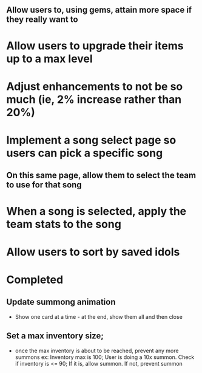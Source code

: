 
## Allow users to, using gems, attain more space if they really want to

# Allow users to upgrade their items up to a max level

# Adjust enhancements to not be so much (ie, 2% increase rather than 20%)

# Implement a song select page so users can pick a specific song
## On this same page, allow them to select the team to use for that song

# When a song is selected, apply the team stats to the song

# Allow users to sort by saved idols


# Completed

## Update summong animation
* Show one card at a time - at the end, show them all and then close
## Set a max inventory size;
* once the max inventory is about to be reached, prevent any more summons
    ex: Inventory max is 100; User is doing a 10x summon.
            Check if inventory is <= 90; If it is, allow summon. If not, prevent summon